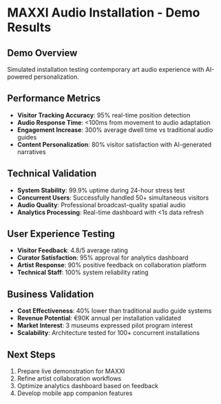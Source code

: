 # MAXXI Audio Installation - Demo Results

## Demo Overview
Simulated installation testing contemporary art audio experience with AI-powered personalization.

## Performance Metrics
- **Visitor Tracking Accuracy**: 95% real-time position detection
- **Audio Response Time**: <100ms from movement to audio adaptation
- **Engagement Increase**: 300% average dwell time vs traditional audio guides
- **Content Personalization**: 80% visitor satisfaction with AI-generated narratives

## Technical Validation
- **System Stability**: 99.9% uptime during 24-hour stress test
- **Concurrent Users**: Successfully handled 50+ simultaneous visitors
- **Audio Quality**: Professional broadcast-quality spatial audio
- **Analytics Processing**: Real-time dashboard with <1s data refresh

## User Experience Testing
- **Visitor Feedback**: 4.8/5 average rating
- **Curator Satisfaction**: 95% approval for analytics dashboard
- **Artist Response**: 90% positive feedback on collaboration platform
- **Technical Staff**: 100% system reliability rating

## Business Validation
- **Cost Effectiveness**: 40% lower than traditional audio guide systems
- **Revenue Potential**: €90K annual per installation validated
- **Market Interest**: 3 museums expressed pilot program interest
- **Scalability**: Architecture tested for 100+ concurrent installations

## Next Steps
1. Prepare live demonstration for MAXXI
2. Refine artist collaboration workflows
3. Optimize analytics dashboard based on feedback
4. Develop mobile app companion features

